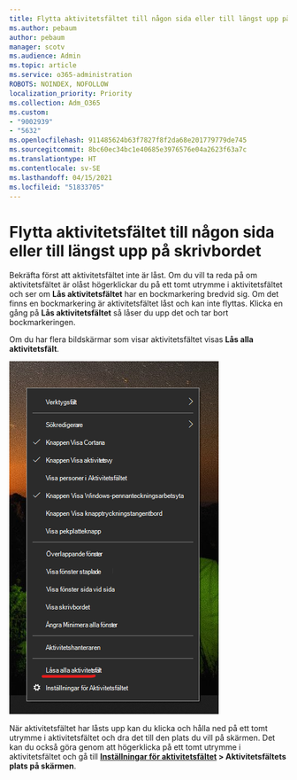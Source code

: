 ```yaml
---
title: Flytta aktivitetsfältet till någon sida eller till längst upp på skrivbordet
ms.author: pebaum
author: pebaum
manager: scotv
ms.audience: Admin
ms.topic: article
ms.service: o365-administration
ROBOTS: NOINDEX, NOFOLLOW
localization_priority: Priority
ms.collection: Adm_O365
ms.custom:
- "9002939"
- "5632"
ms.openlocfilehash: 911485624b63f7827f8f2da68e201779779de745
ms.sourcegitcommit: 8bc60ec34bc1e40685e3976576e04a2623f63a7c
ms.translationtype: HT
ms.contentlocale: sv-SE
ms.lasthandoff: 04/15/2021
ms.locfileid: "51833705"
---
```

# <a name="move-the-taskbar-to-either-side-or-the-top-of-your-desktop"></a>Flytta aktivitetsfältet till någon sida eller till längst upp på skrivbordet

Bekräfta först att aktivitetsfältet inte är låst. Om du vill ta reda på om aktivitetsfältet är olåst högerklickar du på ett tomt utrymme i aktivitetsfältet och ser om **Lås aktivitetsfältet** har en bockmarkering bredvid sig. Om det finns en bockmarkering är aktivitetsfältet låst och kan inte flyttas. Klicka en gång på **Lås aktivitetsfältet** så låser du upp det och tar bort bockmarkeringen.

Om du har flera bildskärmar som visar aktivitetsfältet visas **Lås alla aktivitetsfält**.

![Lås alla aktivitetsfält](media/lock-all-taskbars.png)

När aktivitetsfältet har låsts upp kan du klicka och hålla ned på ett tomt utrymme i aktivitetsfältet och dra det till den plats du vill på skärmen. Det kan du också göra genom att högerklicka på ett tomt utrymme i aktivitetsfältet och gå till **[Inställningar för aktivitetsfältet](ms-settings:taskbar?activationSource=GetHelp) > Aktivitetsfältets plats på skärmen**.
